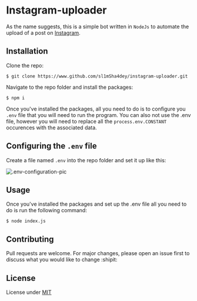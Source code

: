 # Instagram-uploader
As the name suggests, this is a simple bot written in ```NodeJs``` to automate the upload of a post on [Instagram](https://www.instagram.com/).

## Installation
Clone the repo: <br>
```
$ git clone https://www.github.com/sl1mSha4dey/instagram-uploader.git 
```

Navigate to the repo folder and install the packages:
```
$ npm i 
```
Once you've installed the packages, all you need to do is to configure you ```.env``` file that you will need to run the program. 
You can also not use the .env file, however you will need to replace all the ```process.env.CONSTANT``` occurences with the associated data.

## Configuring the ```.env``` file
Create a file named ```.env``` into the repo folder and set it up like this:
<div>
 <img src="https://user-images.githubusercontent.com/58223071/194145957-8105a177-7daf-4576-8e74-97b62a026ebc.png" alt=".env-configuration-pic" />
</div>


## Usage
Once you've installed the packages and set up the .env file all you need to do is run the following command:
```
$ node index.js
```

## Contributing
Pull requests are welcome. For major changes, please open an issue first to discuss what you would like to change :shipit:

## License
License under [MIT](https://choosealicense.com/licenses/mit/)
